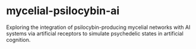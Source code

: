 # mycelial-psilocybin-ai
Exploring the integration of psilocybin-producing mycelial networks with AI systems via artificial receptors to simulate psychedelic states in artificial cognition.
